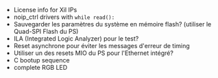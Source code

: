 
- License info for Xil IPs
- noip_ctrl drivers with `while read():`
- Sauvegarder les paramètres du système en mémoire flash? (utiliser le Quad-SPI Flash du PS)
- ILA (Integrated Logic Analyzer) pour le test?
- Reset asynchrone pour éviter les messages d'erreur de timing
- Utiliser un des resets MIO du PS pour l'Ethernet intégré?
- C bootup sequence
- complete RGB LED